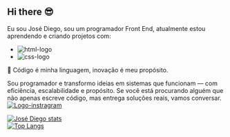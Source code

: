 ## Hi there :sunglasses:

Eu sou José Diego, sou um programador Front End, atualmente estou aprendendo e criando projetos com:

- <img src="https://img.shields.io/badge/HTML-239120?style=for-the-badge&logo=html5&logoColor=white" alt="html-logo"/>
- <img src="https://img.shields.io/badge/CSS-239120?&style=for-the-badge&logo=css3&logoColor=white" alt="css-logo"/>

🚀 Código é minha linguagem, inovação é meu propósito.

Sou programador e transformo ideias em sistemas que funcionam — com eficiência, escalabilidade e propósito.
Se você está procurando alguém que não apenas escreve código, mas entrega soluções reais, vamos conversar.
<br>
[![Logo-instragram](https://img.freepik.com/vetores-premium/logotipo-de-midia-social-de-contorno-preto_197792-2416.jpg?semt=ais_hybrid&w=50)](https://www.instagram.com/jodiego49/?next=%2F)
<br>

[![José Diego stats](https://github-readme-stats.vercel.app/api?username=JoseDiego021)](https://github.com/anuraghazra/github-readme-stats)
<br>
[![Top Langs](https://github-readme-stats.vercel.app/api/top-langs/?username=JoseDiego021)](https://github.com/anuraghazra/github-readme-stats)

